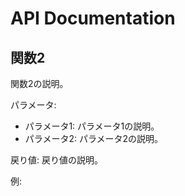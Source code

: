 # API Documentation

## 関数2

関数2の説明。

パラメータ:

- パラメータ1: パラメータ1の説明。
- パラメータ2: パラメータ2の説明。

戻り値: 戻り値の説明。

例:
